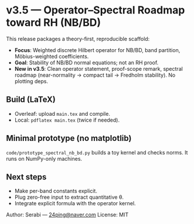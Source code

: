 # v3.5 — Operator–Spectral Roadmap toward RH (NB/BD)

This release packages a theory-first, reproducible scaffold:

- **Focus**: Weighted discrete Hilbert operator for NB/BD, band partition, Möbius-weighted coefficients.
- **Goal**: Stability of NB/BD normal equations; not an RH proof.
- **New in v3.5**: Clean operator statement, proof-scope remark, spectral roadmap (near-normality → compact tail → Fredholm stability). No plotting deps.

## Build (LaTeX)
- Overleaf: upload `main.tex` and compile.
- Local: `pdflatex main.tex` (twice if needed).

## Minimal prototype (no matplotlib)
`code/prototype_spectral_nb_bd.py` builds a toy kernel and checks norms.
It runs on NumPy-only machines.

## Next steps
- Make per-band constants explicit.
- Plug zero-free input to extract quantitative θ.
- Integrate explicit formula with the operator kernel.

Author: Serabi — 24ping@naver.com
License: MIT